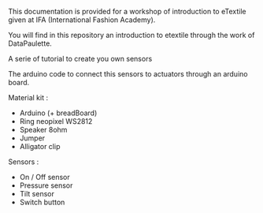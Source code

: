 This documentation is provided for a workshop of introduction to eTextile given at IFA (International
Fashion Academy).

You will find in this repository an introduction to etextile through the work of DataPaulette.

A serie of tutorial to create you own sensors

The arduino code to connect this sensors to actuators through an arduino board.

Material kit :
- Arduino (+ breadBoard)
- Ring neopixel WS2812
- Speaker 8ohm
- Jumper
- Alligator clip

Sensors :
- On / Off sensor
- Pressure sensor
- Tilt sensor
- Switch button 
